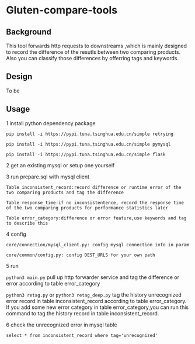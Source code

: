 # Gluten-compare-tools
## Background
This tool forwards http requests to downstreams ,which is mainly designed to record the difference of the resutls between two 
comparing products.
Also you can classify those differences by offerring tags and keywords.



## Design
To be 

## Usage
1 install python dependency package

`pip install -i https://pypi.tuna.tsinghua.edu.cn/simple retrying`

`pip install -i https://pypi.tuna.tsinghua.edu.cn/simple pymysql`

`pip install -i https://pypi.tuna.tsinghua.edu.cn/simple flask`

2 get an existing mysql or setup one yourself

3 run prepare.sql with mysql client

`Table inconsistent_record:record difference or runtime error of the two comparing products and tag the difference`

`Table response_time:if no inconsistentence, record the response time of the two comparing products for performance statistics later`

`Table error_category:difference or error feature,use keywords and tag to describe this`

4 config

`core/connection/mysql_client.py: config mysql connection info in param`

`core/common/config.py: config DEST_URLS for your own path`

5 run

`python3 main.py`
pull up http forwarder service and tag the difference or error according to table error_category

`python3 retag.py` or
`python3 retag_deep.py`
tag the history unrecognized error record in table inconsistent_record according to table error_category.
If you add some new error category in table error_category,you can run this command to tag the history record
in table inconsistent_record.

6 check the unrecognized error in mysql table

`select * from inconsistent_record where tag='unrecognized'`





